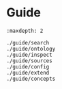 # Guide

```{toctree}
:maxdepth: 2

./guide/search
./guide/ontology
./guide/inspect
./guide/sources
./guide/config
./guide/extend
./guide/concepts
```
